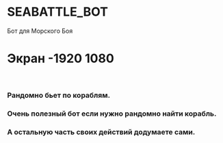 # SEABATTLE_BOT
Бот для Морского Боя

<h1>Экран -1920 1080</h1> <br><h3>Рандомно бьет по кораблям.</h3><h3>Очень полезный бот если нужно рандомно найти корабль.</h3><h3>А остальную часть своих действий додумаете сами.</h3>
